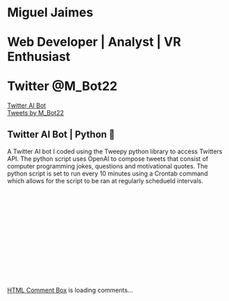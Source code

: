 <html>
<head>
<link rel="stylesheet" href="mystyle.css">
<div class="header">
<br>
  <h1> Miguel Jaimes <br>
<br>
  Web Developer | Analyst | VR Enthusiast <br>
<br>
  Twitter @M_Bot22 </h1>  
</div>
<!-- NAV BAR -->
<div class="topnav">
  <a href="https://twitter.com/M_Bot22">Twitter AI Bot</a>
</div>
</head>
<body>
<div class="twitterfeed">
<!-- EMBED @M_BOT22 TWITTER FEED | DARK THEME | SIZE: 400 X 400-->
<a class="twitter-timeline" data-lang="en" data-width="400" data-height="400" data-theme="dark" href="https://twitter.com/M_Bot22?ref_src=twsrc%5Etfw">Tweets by M_Bot22</a> <script async src="https://platform.twitter.com/widgets.js" charset="utf-8"></script></div>
<div>
<!-- TWITTER AI BOT DESCRIPTION -->
<h2> Twitter AI Bot | Python &#128013;</h2>
<p>A Twitter AI bot I coded using the Tweepy python library to access Twitters API. The python script uses OpenAI to compose tweets that consist of computer programming jokes, questions and motivational quotes. The python script is set to run every 10 minutes using a Crontab command which allows for the script to be ran at regularly schedueld intervals.</p>
</div>
<div>
  <!-- 2nd DESCRIPTION -->
  <br>
  <br>
  <br>
  <br>
  <br>
  <br>
  <br>
  <br>
  <br>
  <br>
  <br>
  <br>
  <br>
  </div>
<!-- Start Comments Section -->
<div class="comments" id="HCB_comment_box"><a href="http://www.htmlcommentbox.com">HTML Comment Box</a> is loading comments...</div>
    <link rel="stylesheet" type="text/css" href="https://www.htmlcommentbox.com/static/skins/bootstrap/twitter-bootstrap.css?v=0" />
    <script type="text/javascript" id="hcb"> /*<!--*/ if(!window.hcb_user){hcb_user={};} (function(){var s=document.createElement("script"), l=hcb_user.PAGE || (""+window.location).replace(/'/g,"%27"), h="https://www.htmlcommentbox.com";s.setAttribute("type","text/javascript");s.setAttribute("src", h+"/jread?page="+encodeURIComponent(l).replace("+","%2B")+"&mod=%241%24wq1rdBcg%24nlI%2FRs6Kb0IEsnaC3wvpX1"+"&opts=16798&num=10&ts=1659499823558");if (typeof s!="undefined") document.getElementsByTagName("head")[0].appendChild(s);})(); /*-->*/ </script>
</body>
</html>
